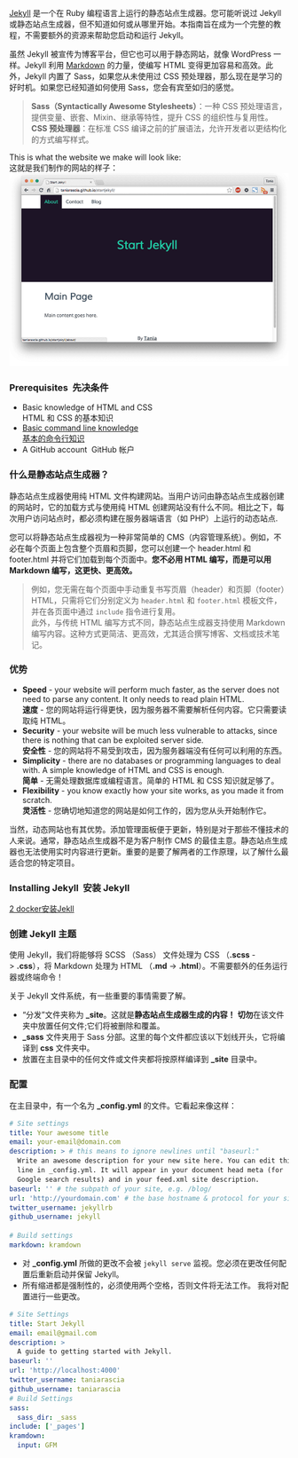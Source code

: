 [Jekyll](https://jekyllrb.com/) 是一个在 Ruby 编程语言上运行的静态站点生成器。您可能听说过 Jekyll 或静态站点生成器，但不知道如何或从哪里开始。本指南旨在成为一个完整的教程，不需要额外的资源来帮助您启动和运行 Jekyll。

虽然 Jekyll 被宣传为博客平台，但它也可以用于静态网站，就像 WordPress 一样。Jekyll 利用 [Markdown](https://daringfireball.net/projects/markdown/) 的力量，使编写 HTML 变得更加容易和高效。此外，Jekyll 内置了 Sass，如果您从未使用过 CSS 预处理器，那么现在是学习的好时机。如果您已经知道如何使用 Sass，您会有宾至如归的感觉。

>**Sass（Syntactically Awesome Stylesheets）**：一种 CSS 预处理语言，提供变量、嵌套、Mixin、继承等特性，提升 CSS 的组织性与复用性。
>**CSS 预处理器**：在标准 CSS 编译之前的扩展语法，允许开发者以更结构化的方式编写样式。

This is what the website we make will look like:  
这就是我们制作的网站的样子：
![](asserts/Pasted%20image%2020250731175000.png)

### Prerequisites  先决条件

- Basic knowledge of HTML and CSS  
    HTML 和 CSS 的基本知识
- [Basic command line knowledge  
    基本的命令行知识](https://www.taniarascia.com/how-to-use-the-command-line-for-apple-macos-and-linux/)
- A GitHub account  GitHub 帐户


### 什么是静态站点生成器？

静态站点生成器使用纯 HTML 文件构建网站。当用户访问由静态站点生成器创建的网站时，它的加载方式与使用纯 HTML 创建网站没有什么不同。相比之下，每次用户访问站点时，都必须构建在服务器端语言（如 PHP）上运行的动态站点.

您可以将静态站点生成器视为一种非常简单的 CMS（内容管理系统）。例如，不必在每个页面上包含整个页眉和页脚，您可以创建一个 header.html 和 footer.html 并将它们加载到每个页面中。**您不必用 HTML 编写，而是可以用 Markdown 编写，这更快、更高效。**

>例如，您无需在每个页面中手动重复书写页眉（header）和页脚（footer）HTML，只需将它们分别定义为 `header.html` 和 `footer.html` 模板文件，并在各页面中通过 `include` 指令进行复用。  
此外，与传统 HTML 编写方式不同，静态站点生成器支持使用 Markdown 编写内容。这种方式更简洁、更高效，尤其适合撰写博客、文档或技术笔记。

### 优势


 - **Speed** - your website will perform much faster, as the server does not need to parse any content. It only needs to read plain HTML.  
    **速度** - 您的网站将运行得更快，因为服务器不需要解析任何内容。它只需要读取纯 HTML。
- **Security** - your website will be much less vulnerable to attacks, since there is nothing that can be exploited server side.  
    **安全性** - 您的网站将不易受到攻击，因为服务器端没有任何可以利用的东西。
- **Simplicity** - there are no databases or programming languages to deal with. A simple knowledge of HTML and CSS is enough.  
    **简单** - 无需处理数据库或编程语言。简单的 HTML 和 CSS 知识就足够了。
- **Flexibility** - you know exactly how your site works, as you made it from scratch.  
    **灵活性** - 您确切地知道您的网站是如何工作的，因为您从头开始制作它。

当然，动态网站也有其优势。添加管理面板便于更新，特别是对于那些不懂技术的人来说。通常，静态站点生成器不是为客户制作 CMS 的最佳主意。静态站点生成器也无法使用实时内容进行更新。重要的是要了解两者的工作原理，以了解什么最适合您的特定项目。

###  Installing Jekyll  安装 Jekyll
[2 docker安装Jekll](ChatGpt/2%20docker安装Jekll.md)


### 创建 Jekyll 主题

使用 Jekyll，我们将能够将 SCSS （Sass） 文件处理为 CSS （**.scss** -> **.css**），将 Markdown 处理为 HTML （**.md** -> **.html**）。不需要额外的任务运行器或终端命令！

关于 Jekyll 文件系统，有一些重要的事情需要了解。

- “分发”文件夹称为 **_site**。这就是**静态站点生成器生成的内容！** **切勿**在该文件夹中放置任何文件;它们将被删除和覆盖。
- **_sass** 文件夹用于 Sass 分部。这里的每个文件都应该以下划线开头，它将编译到 **css** 文件夹中。
- 放置在主目录中的任何文件或文件夹都将按原样编译到 **_site** 目录中。

### 配置

在主目录中，有一个名为 **_config.yml** 的文件。它看起来像这样：

```yaml
# Site settings
title: Your awesome title
email: your-email@domain.com
description: > # this means to ignore newlines until "baseurl:"
  Write an awesome description for your new site here. You can edit this
  line in _config.yml. It will appear in your document head meta (for
  Google search results) and in your feed.xml site description.
baseurl: '' # the subpath of your site, e.g. /blog/
url: 'http://yourdomain.com' # the base hostname & protocol for your site
twitter_username: jekyllrb
github_username: jekyll

# Build settings
markdown: kramdown
```
- 对 **_config.yml** 所做的更改不会被 `jekyll serve` 监视。您必须在更改任何配置后重新启动并保留 Jekyll。
- 所有缩进都是强制性的，必须使用两个空格，否则文件将无法工作。
我将对配置进行一些更改。
```yaml
# Site Settings
title: Start Jekyll
email: email@gmail.com
description: >
  A guide to getting started with Jekyll.
baseurl: ''
url: 'http://localhost:4000'
twitter_username: taniarascia
github_username: taniarascia
# Build Settings
sass:
  sass_dir: _sass
include: ['_pages']
kramdown:
  input: GFM
```